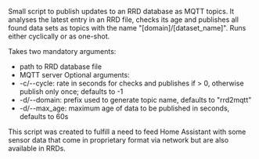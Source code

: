 Small script to publish updates to an RRD database as MQTT topics. It analyses the latest entry in an RRD file, checks its age and publishes all found data sets as topics with the name "[domain]/[dataset_name]". Runs either cyclically or as one-shot.

Takes two mandatory arguments:
  - path to RRD database file
  - MQTT server
Optional arguments:
  - -c/--cycle: rate in seconds for checks and publishes if > 0, otherwise publish only once; defaults to -1
  - -d/--domain: prefix used to generate topic name, defaults to "rrd2mqtt"
  - -d/--max_age: maximum age of data to be published in seconds, defaults to 60s

This script was created to fulfill a need to feed Home Assistant with some sensor data that come in proprietary format via network but are also available in RRDs.
